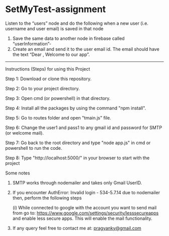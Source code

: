 # SetMyTest-assignment

Listen to the “users” node and do the following when a new user (i.e. username
and user email) is saved in that node
1. Save the same data to another node in firebase called “userInformation”-
2. Create an email and send it to the user email id. The email should have the
text “Dear <username>, Welcome to our app”.

------------------------------------------------------------------------------------------

Instructions (Steps) for using this Project

Step 1: Download or clone this repository.

Step 2: Go to your project directory.

Step 3: Open cmd (or powershell) in that directory.

Step 4: Install all the packages by using the command "npm install".

Step 5: Go to routes folder and open "tmain.js" file.

Step 6: Change the user1 and pass1 to any gmail id and password for SMTP (or welcome mail).

Step 7: Go back to the root directory and type "node app.js" in cmd or powershell to run the code.

Step 8: Type "http://localhost:5000/" in your browser to start with the project

Some notes
1. SMTP works through nodemailer and takes only Gmail UserID.
2. If you encounter AuthError: Invalid login - 534-5.7.14 due to nodemailer then, perform the following steps
    
    (i) While connected to google with the account you want to send mail from go to:
                https://www.google.com/settings/security/lesssecureapps
        and enable less secure apps. This will enable the mail functionality.
        
3. If any query feel free to contact me at:   pragyanky@gmail.com


